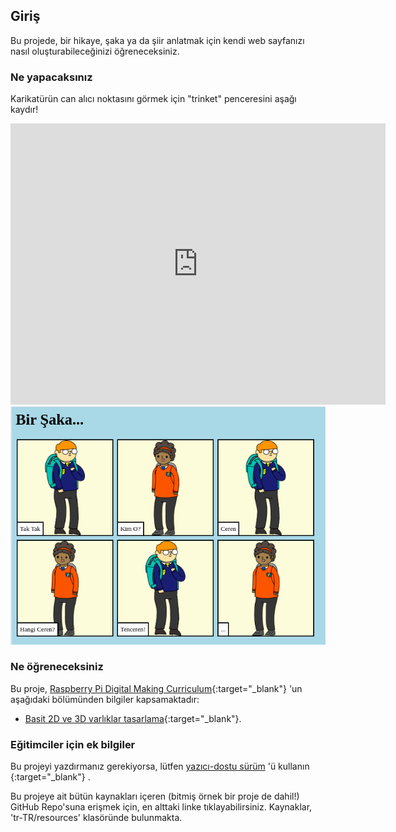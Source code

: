 ## Giriş

Bu projede, bir hikaye, şaka ya da şiir anlatmak için kendi web sayfanızı nasıl oluşturabileceğinizi öğreneceksiniz.

### Ne yapacaksınız

Karikatürün can alıcı noktasını görmek için "trinket" penceresini aşağı kaydır!

<div class="trinket">
  <iframe src="https://trinket.io/embed/html/d20e7640e5?outputOnly=true&start=result" width="600" height="450" frameborder="0" marginwidth="0" marginheight="0" allowfullscreen>
  </iframe>
  <img src="images/story-final.png">
</div>

### Ne öğreneceksiniz

Bu proje, [Raspberry Pi Digital Making Curriculum](http://rpf.io/curriculum){:target="_blank"} 'un aşağıdaki bölümünden bilgiler kapsamaktadır:

+ [Basit 2D ve 3D varlıklar tasarlama](https://www.raspberrypi.org/curriculum/design/creator){:target="_blank"}.

### Eğitimciler için ek bilgiler

Bu projeyi yazdırmanız gerekiyorsa, lütfen [yazıcı-dostu sürüm](https://projects.raspberrypi.org/tr-TR/projects/tell-a-story/print) 'ü kullanın {:target="_blank"} .

Bu projeye ait bütün kaynakları içeren (bitmiş örnek bir proje de dahil!) GitHub Repo'suna erişmek için, en alttaki linke tıklayabilirsiniz. Kaynaklar, 'tr-TR/resources' klasöründe bulunmakta.